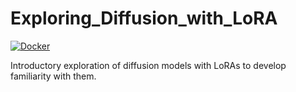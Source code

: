 # Exploring_Diffusion_with_LoRA

[![Docker](https://github.com/vipulSharma18/Exploring_Diffusion_with_LoRA/actions/workflows/docker-publish.yml/badge.svg)](https://github.com/vipulSharma18/Exploring_Diffusion_with_LoRA/actions/workflows/docker-publish.yml)

Introductory exploration of diffusion models with LoRAs to develop familiarity with them.
